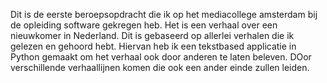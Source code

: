 Dit is de eerste beroepsopdracht die ik op het mediacollege amsterdam bij de opleiding software gekregen heb.
Het is een verhaal over een nieuwkomer in Nederland. 
Dit is gebaseerd op allerlei verhalen die ik gelezen en gehoord hebt.
Hiervan heb ik een tekstbased applicatie in Python gemaakt om het verhaal ook door anderen te laten beleven. DOor verschillende verhaallijnen komen die ook een ander einde zullen leiden.
